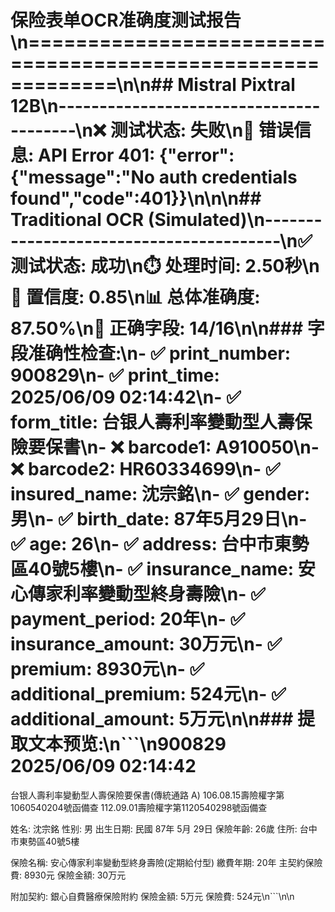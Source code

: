 # 保险表单OCR准确度测试报告\n============================================================\n\n## Mistral Pixtral 12B\n----------------------------------------\n❌ **测试状态**: 失败\n🚫 **错误信息**: API Error 401: {"error":{"message":"No auth credentials found","code":401}}\n\n\n## Traditional OCR (Simulated)\n----------------------------------------\n✅ **测试状态**: 成功\n⏱️ **处理时间**: 2.50秒\n🎯 **置信度**: 0.85\n📊 **总体准确度**: 87.50%\n📝 **正确字段**: 14/16\n\n### 字段准确性检查:\n- ✅ **print_number**: 900829\n- ✅ **print_time**: 2025/06/09 02:14:42\n- ✅ **form_title**: 台银人壽利率變動型人壽保險要保書\n- ❌ **barcode1**: A910050\n- ❌ **barcode2**: HR60334699\n- ✅ **insured_name**: 沈宗銘\n- ✅ **gender**: 男\n- ✅ **birth_date**: 87年5月29日\n- ✅ **age**: 26\n- ✅ **address**: 台中市東勢區40號5樓\n- ✅ **insurance_name**: 安心傳家利率變動型終身壽險\n- ✅ **payment_period**: 20年\n- ✅ **insurance_amount**: 30万元\n- ✅ **premium**: 8930元\n- ✅ **additional_premium**: 524元\n- ✅ **additional_amount**: 5万元\n\n### 提取文本预览:\n```\n900829 2025/06/09 02:14:42
台银人壽利率變動型人壽保險要保書(傳統通路 A)
106.08.15壽險權字第1060540204號函備查
112.09.01壽險權字第1120540298號函備查

姓名: 沈宗銘
性别: 男
出生日期: 民國 87年 5月 29日
保險年齡: 26歲
住所: 台中市東勢區40號5樓

保險名稱: 安心傳家利率變動型終身壽險(定期給付型)
繳費年期: 20年
主契約保險費: 8930元
保險金額: 30万元

附加契約: 銀心自費醫療保險附約
保險金額: 5万元
保險費: 524元\n```\n\n